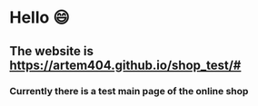 # Hello 😄
## The website is https://artem404.github.io/shop_test/#

### Currently there is a test main page of the online shop
